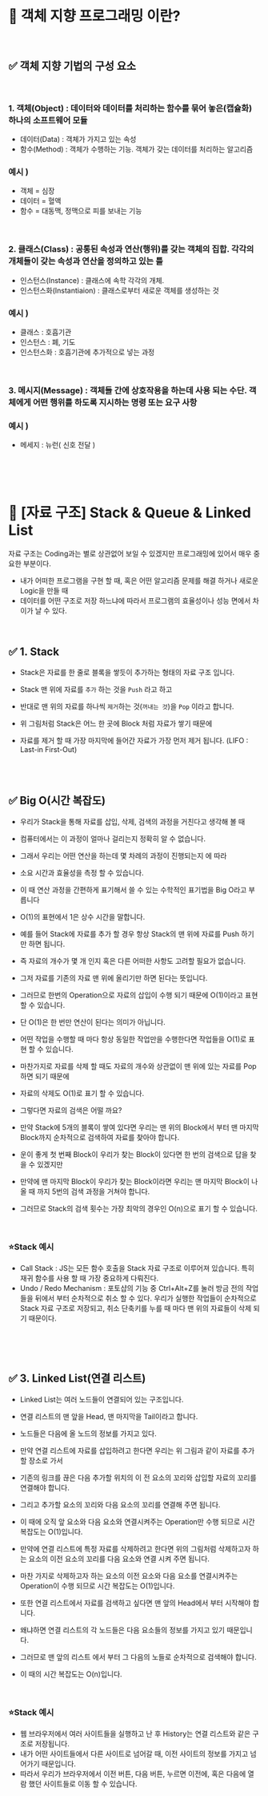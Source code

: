 <br/>

# 🌈 객체 지향 프로그래밍 이란?

<br/>

## ✅ 객체 지향 기법의 구성 요소

<br/>

### 1. 객체(Object) : 데이터와 데이터를 처리하는 함수를 묶어 놓은(캡슐화) 하나의 소프트웨어 모듈

- 데이터(Data) : 객체가 가지고 있는 속성
- 함수(Method) : 객체가 수행하는 기능. 객체가 갖는 데이터를 처리하는 알고리즘

### 예시 )

- 객체 = 심장
- 데이터 = 혈액
- 함수 = 대동맥, 정맥으로 피를 보내는 기능

<br/>

### 2. 클래스(Class) : 공통된 속성과 연산(행위)를 갖는 객체의 집합. 각각의 개체들이 갖는 속성과 연산을 정의하고 있는 틀

- 인스턴스(Instance) : 클래스에 속학 각각의 개체.
- 인스턴스화(Instantiaion) : 클래스로부터 새로운 객체를 생성하는 것

### 예시 )

- 클래스 : 호흡기관
- 인스턴스 : 폐, 기도
- 인스턴스화 : 호흡기관에 추가적으로 넣는 과정

<br/>

### 3. 메시지(Message) : 객체들 간에 상호작용을 하는데 사용 되는 수단. 객체에게 어떤 행위를 하도록 지시하는 명령 또는 요구 사항

### 예시 )

- 메세지 : 뉴런( 신호 전달 )

<br/>
<br/>
<br/>

# 🌈 [자료 구조] Stack & Queue & Linked List

자료 구조는 Coding과는 별로 상관없어 보일 수 있겠지만 프로그래밍에 있어서 매우 중요한 부분이다.

- 내가 어떠한 프로그램을 구현 할 때, 혹은 어떤 알고리즘 문제를 해결 하거나 새로운 Logic을 만들 때
- 데이터를 어떤 구조로 저장 하느냐에 따라서 프로그램의 효율성이나 성능 면에서 차이가 날 수 있다.

<br/>

## ✅ 1. Stack

- Stack은 자료를 한 줄로 블록을 쌓듯이 추가하는 형태의 자료 구조 입니다.
- Stack 맨 위에 자료를 `추가` 하는 것을 `Push` 라고 하고
- 반대로 맨 위의 자료를 하나씩 `제거`하는 것(`꺼내는 것`)을 `Pop` 이라고 합니다.

- 위 그림처럼 Stack은 어느 한 곳에 Block 처럼 자료가 쌓기 때문에
- 자료를 제거 할 때 가장 마지막에 들어간 자료가 가장 먼저 제거 됩니다. (LIFO : Last-in First-Out)

<br/>
<br/>

## ✅ Big O(시간 복잡도)

- 우리가 Stack을 통해 자료를 삽입, 삭제, 검색의 과정을 거친다고 생각해 볼 때
- 컴퓨터에서는 이 과정이 얼마나 걸리는지 정확히 알 수 없습니다.
- 그래서 우리는 어떤 연산을 하는데 몇 차례의 과정이 진행되는지 에 따라
- 소요 시간과 효율성을 측정 할 수 있습니다.
- 이 때 연산 과정을 간편하게 표기해서 쓸 수 있는 수학적인 표기법을 Big O라고 부릅니다

- O(1)의 표현에서 1은 상수 시간을 말합니다.
- 예를 들어 Stack에 자료를 추가 할 경우 항상 Stack의 맨 위에 자료를 Push 하기만 하면 됩니다.
- 즉 자료의 개수가 몇 개 인지 혹은 다른 어떠한 사항도 고려할 필요가 없습니다.
- 그저 자료를 기존의 자료 맨 위에 올리기만 하면 된다는 뜻입니다.
- 그러므로 한번의 Operation으로 자료의 삽입이 수행 되기 때문에 O(1)이라고 표현 할 수 있습니다.
- 단 O(1)은 한 번만 연산이 된다는 의미가 아닙니다.
- 어떤 작업을 수행할 때 마다 항상 동일한 작업만을 수행한다면 작업들을 O(1)로 표현 할 수 있습니다.
- 마찬가지로 자료를 삭제 할 때도 자료의 개수와 상관없이 맨 위에 있는 자료를 Pop하면 되기 때문에
- 자료의 삭제도 O(1)로 표기 할 수 있습니다.

- 그렇다면 자료의 검색은 어떨 까요?
- 만약 Stack에 5개의 블록이 쌓여 있다면 우리는 맨 위의 Block에서 부터 맨 마지막 Block까지 순차적으로 검색하여 자료를 찾아야 합니다.
- 운이 좋게 첫 번째 Block이 우리가 찾는 Block이 있다면 한 번의 검색으로 답을 찾을 수 있겠지만
- 만약에 맨 마지막 Block이 우리가 찾는 Block이라면 우리는 맨 마지막 Block이 나올 때 까지 5번의 검색 과정을 거쳐야 합니다.
- 그러므로 Stack의 검색 횟수는 가장 최악의 경우인 O(n)으로 표기 할 수 있습니다.

<br/>

### ⭐️Stack 예시

- Call Stack : JS는 모든 함수 호출을 Stack 자료 구조로 이루어져 있습니다. 특히 재귀 함수를 사용 할 때 가장 중요하게 다뤄진다.
- Undo / Redo Mechanism : 포토샵의 기능 중 Ctrl+Alt+Z를 눌러 방금 전의 작업들을 뒤에서 부터 순차적으로 취소 할 수 있다. 우리가 실행한 작업들이 순차적으로 Stack 자료 구조로 저장되고, 취소 단축키를 누를 때 마다 맨 위의 자료들이 삭제 되기 때문이다.

<br/>
<br/>
<br/>

## ✅ 3. Linked List(연결 리스트)

- Linked List는 여러 노드들이 연결되어 있는 구조입니다.
- 연결 리스트의 맨 앞을 Head, 맨 마지막을 Tail이라고 합니다.
- 노드들은 다음에 올 노드의 정보를 가지고 있다.

- 만약 연결 리스트에 자료를 삽입하려고 한다면 우리는 위 그림과 같이 자료를 추가할 장소로 가서
- 기존의 링크를 끊은 다음 추가할 위치의 이 전 요소의 꼬리와 삽입할 자료의 꼬리를 연결해야 합니다.
- 그리고 추가할 요소의 꼬리와 다음 요소의 꼬리를 연결해 주면 됩니다.
- 이 때에 오직 앞 요소와 다음 요소와 연결시켜주는 Operation만 수행 되므로 시간 복잡도는 O(1)입니다.

- 만약에 연결 리스트에 특정 자료를 삭제하려고 한다면 위의 그림처럼 삭제하고자 하는 요소의 이전 요소의 꼬리를 다음 요소와 연결 시켜 주면 됩니다.
- 마찬 가지로 삭제하고자 하는 요소의 이전 요소와 다음 요소를 연결시켜주는 Operation이 수행 되므로 시간 복잡도는 O(1)입니다.
- 또한 연결 리스트에서 자료를 검색하고 싶다면 맨 앞의 Head에서 부터 시작해야 합니다.
- 왜냐하면 연결 리스트의 각 노드들은 다음 요소들의 정보를 가지고 있기 때문입니다.
- 그러므로 맨 앞의 리스트 에서 부터 그 다음의 노들로 순차적으로 검색해야 합니다.
- 이 때의 시간 복잡도는 O(n)입니다.

<br/>

### ⭐️Stack 예시

- 웹 브라우저에서 여러 사이트들을 실행하고 난 후 History는 연결 리스트와 같은 구조로 저장됩니다.
- 내가 어떤 사이트들에서 다른 사이트로 넘어갈 때, 이전 사이트의 정보를 가지고 넘어가기 때문입니다.
- 따라서 우리가 브라우저에서 이전 버튼, 다음 버튼, 누르면 이전에, 혹은 다음에 열람 했던 사이트들로 이동 할 수 있습니다.
